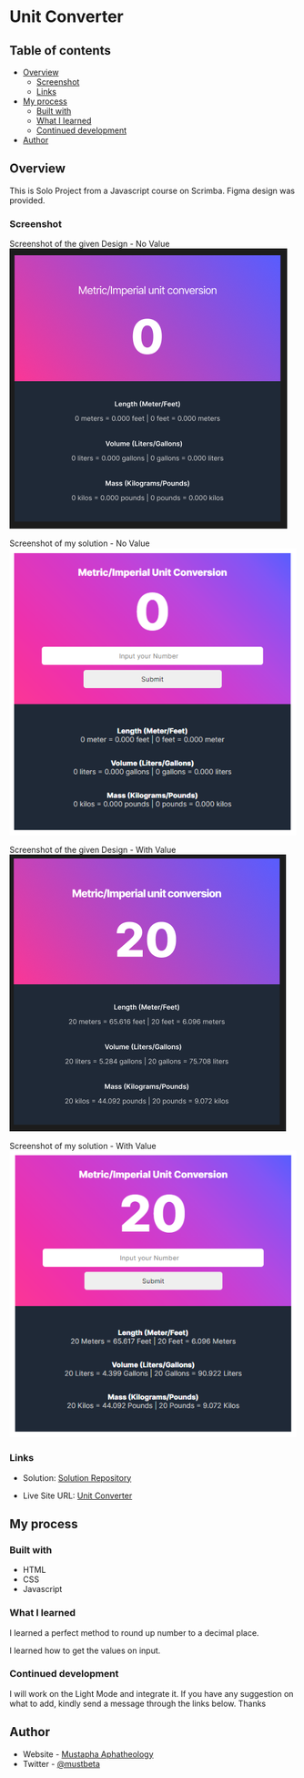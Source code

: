 # Unit Converter

## Table of contents

- [Overview](#overview)
  - [Screenshot](#screenshot)
  - [Links](#links)
- [My process](#my-process)
  - [Built with](#built-with)
  - [What I learned](#what-i-learned)
  - [Continued development](#continued-development)
- [Author](#author)


## Overview
This is Solo Project from a Javascript course on Scrimba. Figma design was provided.

### Screenshot
Screenshot of the given Design - No Value
![Screenshot of the given Design - No Value](./Screenshot/UnitConverterScreenshot1.PNG)

Screenshot of my solution - No Value
![Screenshot of my solution - No Value](./Screenshot/UnitConverterScreenshot11.PNG)

Screenshot of the given Design - With Value
![Screenshot of the given Design - With Value](./Screenshot/UnitConverterScreenshot2.PNG)

Screenshot of my solution - With Value
![Screenshot of my solution - With Value](./Screenshot/UnitConverterScreenshot22.PNG)



### Links

- Solution: [Solution Repository](https://github.com/Aphatheology/UnitConverter)

- Live Site URL: [Unit Converter](https://aphatheology.github.io/UnitConverter/)

## My process

### Built with

- HTML
- CSS 
- Javascript

### What I learned

I learned a perfect method to round up number to a decimal place. 

I learned how to get the values on input.

<!-- To see how you can add code snippets, see below:

```html
<img src="your source" alt="your alt name" />
```
```css
img {
  inline-sizing: 100%;
}
``` -->

### Continued development

I will work on the Light Mode and integrate it.
If you have any suggestion on what to add, kindly send a message through the links below. Thanks

## Author

- Website - [Mustapha Aphatheology](https://www.github.com/aphatheology)
- Twitter - [@mustbeta](https://www.twitter.com/mustbeta)

